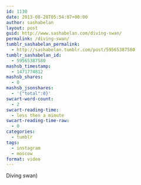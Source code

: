 ```yaml
---
id: 1130
date: 2013-08-28T05:54:07+00:00
author: sashabelan
layout: post
guid: http://www.sashabelan.com/diving-swan/
permalink: /diving-swan/
tumblr_sashabelan_permalink:
  - http://sashabelan.tumblr.com/post/59565387580
tumblr_sashabelan_id:
  - 59565387580
mashsb_timestamp:
  - 1471774812
mashsb_shares:
  - 0
mashsb_jsonshares:
  - '{"total":0}'
swcart-word-count:
  - 2
swcart-reading-time:
  - less then a minute
swcart-reading-time-raw:
  - 0
categories:
  - tumblr
tags:
  - instagram
  - moscow
format: video
---
```

Diving swan)